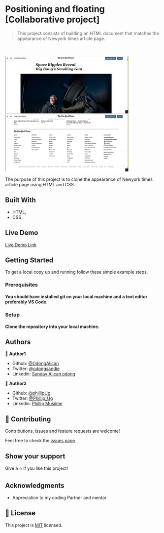 # Positioning and floating [Collaborative project]

> This project consists of building an HTML document that matches the appearance of Newyork times article page.
<br>
<br>
<img src="assets/project3.jpg" width="400"> 
<img src="assets/project3-2.jpg" width="400">
<br>


The purpose of this project is to clone the appearance of Newyork times article page using HTML and CSS.

## Built With

- HTML,
- CSS

## Live Demo

[Live Demo Link](https://raw.githack.com/OdongAlican/Newyork-times-article-page/edit/develop)

## Getting Started

To get a local copy up and running follow these simple example steps.

### Prerequisites

#### You should have installed git on your local machine and a text editor preferably VS Code.

### Setup

#### Clone the repository into your local machine.

## Authors

👤 **Author1**

- Github: [@OdongAlican](https://github.com/OdongAlican)
- Twitter: [@odongsandie](https://twitter.com/odongsandie)
- Linkedin: [Sunday Alican odong](https://www.linkedin.com/in/sunday-alican-odong-b99226b7)

👤 **Author2**

- Github: [@phillipUg](https://github.com/phillipUg)
- Twitter: [@Phillip_Ug](https://twitter.com/Phillip_Ug)
- Linkedin: [Phillip Musiime](https://www.linkedin.com/in/phillip-musiime-74657019a/)

## 🤝 Contributing

Contributions, issues and feature requests are welcome!

Feel free to check the [issues page](issues/).

## Show your support

Give a ⭐️ if you like this project!

## Acknowledgments

- Appreciation to my coding Partner and mentor

## 📝 License

This project is [MIT](lic.url) licensed.
